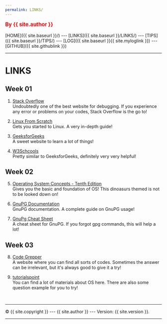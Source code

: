 ```yaml
---
permalink: LINKS/
---
```

<span style="color:red; font-weight:bold; font-size:larger;">By {{ site.author }}</span>
<br><br>
[HOME]({{ site.baseurl }}/) ---
[LINKS]({{ site.baseurl }}/LINKS/) ---
[TIPS]({{ site.baseurl }}/TIPS/) ---
[LOG]({{ site.baseurl }}{{ site.myloglink }}) ---
[GITHUB]({{ site.githublink }})
<br>
<hr>

# LINKS
## Week 01
1. [Stack Overflow](https://stackoverflow.com/)<br>
Undoubtedly one of the best website for debugging. If you experience any error or problems on your codes, Stack Overflow is the go to!

2. [Linux From Scratch](https://www.linuxfromscratch.org/)<br>
Gets you started to Linux. A very in-depth guide!

3. [GeeksforGeeks](https://www.geeksforgeeks.org/)<br>
A sweet website to learn a lot of things!

4. [W3Schcools](https://www.w3schools.com/)<br>
Pretty similar to GeeksforGeeks, definitely very very helpful!
## Week 02
5. [Operating System Concepts - Tenth Edition](https://www.os-book.com/OS10/)<br>
Gives you the basic and foundation of OS! This dinoasurs themed is not to be looked down on!

6. [GnuPG Documentation](https://www.gnupg.org/documentation/)<br>
GnuPG documentation. A complete guide on GnuPG usage!

7. [GnuPg Cheat Sheet](http://irtfweb.ifa.hawaii.edu/~lockhart/gpg/)<br>
A cheat sheet for GnuPG. If you forgot gpg commands, this will help a lot!
## Week 03
8. [Code Grepper](https://www.codegrepper.com/)<br>
A website where you can find all sorts of codes. Sometimes the answer can be irrelevant, but it's always good to give it a try!

9. [tutorialspoint](https://www.tutorialspoint.com/)<br>
You can find a lot of materials about OS here. There are also some question example for you to try!

<br>
<hr>
&copy; {{ site.copyright }} --- {{ site.author }} --- Version: {{ site.version }}.
<hr>
<br>
